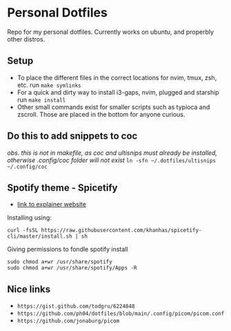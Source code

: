 # Personal Dotfiles
Repo for my personal dotfiles.
Currently works on ubuntu, and properbly other distros.

## **Setup**
- To place the different files in the correct locations for nvim, tmux, zsh, etc. run `make symlinks`
- For a quick and dirty way to install i3-gaps, nvim, plugged and starship run `make install`
- Other small commands exist for smaller scripts such as typioca and zscroll. Those are placed in the bottom for anyone curious.

## Do this to add snippets to coc
*obs. this is not in makefile, as coc and ultisnips must already be installed, otherwise .config/coc folder will not exist*
`ln -sfn ~/.dotfiles/ultisnips ~/.config/coc`


## Spotify theme - Spicetify
- [link to explainer website](https://www.omgubuntu.co.uk/2022/01/spicetify-change-spotify-app-theme)

Installing using:
```
curl -fsSL https://raw.githubusercontent.com/khanhas/spicetify-cli/master/install.sh | sh
```

Giving permissions to fondle spotify install
```
sudo chmod a+wr /usr/share/spotify
sudo chmod a+wr /usr/share/spotify/Apps -R
```

## Nice links
- `https://gist.github.com/todgru/6224848`
- `https://github.com/ph04/dotfiles/blob/main/.config/picom/picom.conf`
- `https://github.com/jonaburg/picom`
